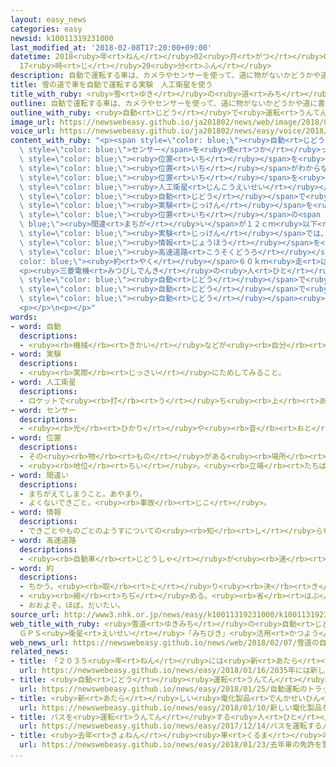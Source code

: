 ```yaml
---
layout: easy_news
categories: easy
newsid: k10011319231000
last_modified_at: '2018-02-08T17:20:00+09:00'
datetime: 2018<ruby>年<rt>ねん</rt></ruby>02<ruby>月<rt>がつ</rt></ruby>08<ruby>日<rt>にち</rt></ruby>
  17<ruby>時<rt>じ</rt></ruby>20<ruby>分<rt>ふん</rt></ruby>
description: 自動で運転する車は、カメラやセンサーを使って、道に物がないかどうかや道に書いてある白い線などの位置を調べて走ります。
title: 雪の道で車を自動で運転する実験　人工衛星を使う
title_with_ruby: <ruby>雪<rt>ゆき</rt></ruby>の<ruby>道<rt>みち</rt></ruby>で<ruby>車<rt>くるま</rt></ruby>を<ruby>自動<rt>じどう</rt></ruby>で<ruby>運転<rt>うんてん</rt></ruby>する<ruby>実験<rt>じっけん</rt></ruby>　<ruby>人工衛星<rt>じんこうえいせい</rt></ruby>を<ruby>使<rt>つか</rt></ruby>う
outline: 自動で運転する車は、カメラやセンサーを使って、道に物がないかどうかや道に書いてある白い線などの位置を調べて走ります。
outline_with_ruby: <ruby>自動<rt>じどう</rt></ruby>で<ruby>運転<rt>うんてん</rt></ruby>する<ruby>車<rt>くるま</rt></ruby>は、カメラやセンサーを<ruby>使<rt>つか</rt></ruby>って、<ruby>道<rt>みち</rt></ruby>に<ruby>物<rt>もの</rt></ruby>がないかどうかや<ruby>道<rt>みち</rt></ruby>に<ruby>書<rt>か</rt></ruby>いてある<ruby>白<rt>しろ</rt></ruby>い<ruby>線<rt>せん</rt></ruby>などの<ruby>位置<rt>いち</rt></ruby>を<ruby>調<rt>しら</rt></ruby>べて<ruby>走<rt>はし</rt></ruby>ります。
image_url: https://newswebeasy.github.io/ja201802/news/web/image/2018/02/07/K10011319231_1802071601_1802071610_01_02.jpg
voice_url: https://newswebeasy.github.io/ja201802/news/easy/voice/2018/02/08/k10011319231000.mp3
content_with_ruby: "<p><span style=\"color: blue;\"><ruby>自動<rt>じどう</rt></ruby></span>で<ruby>運転<rt>うんてん</rt></ruby>する<ruby>車<rt>くるま</rt></ruby>は、カメラや<span\
  \ style=\"color: blue;\">センサー</span>を<ruby>使<rt>つか</rt></ruby>って、<ruby>道<rt>みち</rt></ruby>に<ruby>物<rt>もの</rt></ruby>がないかどうかや<ruby>道<rt>みち</rt></ruby>に<ruby>書<rt>か</rt></ruby>いてある<ruby>白<rt>しろ</rt></ruby>い<ruby>線<rt>せん</rt></ruby>などの<span\
  \ style=\"color: blue;\"><ruby>位置<rt>いち</rt></ruby></span>を<ruby>調<rt>しら</rt></ruby>べて<ruby>走<rt>はし</rt></ruby>ります。しかし<ruby>雪<rt>ゆき</rt></ruby>があると、<ruby>白<rt>しろ</rt></ruby>い<ruby>線<rt>せん</rt></ruby>や<ruby>雪<rt>ゆき</rt></ruby>がある<span\
  \ style=\"color: blue;\"><ruby>位置<rt>いち</rt></ruby></span>がわからないことがあります。</p>\n<p><ruby>三菱電機<rt>みつびしでんき</rt></ruby>は<ruby>北海道<rt>ほっかいどう</rt></ruby><ruby>旭川市<rt>あさひかわし</rt></ruby>で、<span\
  \ style=\"color: blue;\"><ruby>位置<rt>いち</rt></ruby></span>を<ruby>知<rt>し</rt></ruby>らせる<ruby>日本<rt>にっぽん</rt></ruby>の<span\
  \ style=\"color: blue;\"><ruby>人工衛星<rt>じんこうえいせい</rt></ruby></span>の「みちびき」を<ruby>使<rt>つか</rt></ruby>って、<span\
  \ style=\"color: blue;\"><ruby>自動<rt>じどう</rt></ruby></span>で<ruby>運転<rt>うんてん</rt></ruby>する<ruby>車<rt>くるま</rt></ruby>の<span\
  \ style=\"color: blue;\"><ruby>実験<rt>じっけん</rt></ruby></span>を<ruby>始<rt>はじ</rt></ruby>めました。「みちびき」を<ruby>使<rt>つか</rt></ruby>うと、<span\
  \ style=\"color: blue;\"><ruby>位置<rt>いち</rt></ruby></span>の<span style=\"color:\
  \ blue;\"><ruby>間違<rt>まちが</rt></ruby>い</span>が１２ｃｍ<ruby>以下<rt>いか</rt></ruby>になります。<span\
  \ style=\"color: blue;\"><ruby>実験<rt>じっけん</rt></ruby></span>では、「みちびき」と３Ｄの<ruby>地図<rt>ちず</rt></ruby>の<span\
  \ style=\"color: blue;\"><ruby>情報<rt>じょうほう</rt></ruby></span>を<ruby>使<rt>つか</rt></ruby>って、<span\
  \ style=\"color: blue;\"><ruby>高速道路<rt>こうそくどうろ</rt></ruby></span>を<span style=\"\
  color: blue;\"><ruby>約<rt>やく</rt></ruby></span>６０ｋｍ<ruby>走<rt>はし</rt></ruby>りました。</p>\n\
  <p><ruby>三菱電機<rt>みつびしでんき</rt></ruby>の<ruby>人<rt>ひと</rt></ruby>は「<ruby>天気<rt>てんき</rt></ruby>が<ruby>悪<rt>わる</rt></ruby>いときに、カメラだけで<span\
  \ style=\"color: blue;\"><ruby>自動<rt>じどう</rt></ruby></span>で<ruby>運転<rt>うんてん</rt></ruby>するのは<ruby>難<rt>むずか</rt></ruby>しいです。しかし、『みちびき』を<ruby>使<rt>つか</rt></ruby>うと<ruby>雪<rt>ゆき</rt></ruby>や<ruby>雨<rt>あめ</rt></ruby>が<ruby>降<rt>ふ</rt></ruby>っていても<span\
  \ style=\"color: blue;\"><ruby>自動<rt>じどう</rt></ruby></span>で<ruby>運転<rt>うんてん</rt></ruby>できるようになります」と<ruby>話<rt>はな</rt></ruby>していました。<ruby>三菱電機<rt>みつびしでんき</rt></ruby>は２０２０<ruby>年<rt>ねん</rt></ruby>までに<ruby>雪<rt>ゆき</rt></ruby>の<ruby>道<rt>みち</rt></ruby>で<span\
  \ style=\"color: blue;\"><ruby>自動<rt>じどう</rt></ruby></span><ruby>運転<rt>うんてん</rt></ruby>の<ruby>技術<rt>ぎじゅつ</rt></ruby>を<ruby>使<rt>つか</rt></ruby>うことができるようにしたいと<ruby>考<rt>かんが</rt></ruby>えています。</p>\n\
  <p></p>\n<p></p>"
words:
- word: 自動
  descriptions:
  - <ruby><rb>機械</rb><rt>きかい</rt></ruby>などが<ruby><rb>自分</rb><rt>じぶん</rt></ruby>の<ruby><rb>力</rb><rt>ちから</rt></ruby>で<ruby><rb>動</rb><rt>うご</rt></ruby>くこと。
- word: 実験
  descriptions:
  - <ruby><rb>実際</rb><rt>じっさい</rt></ruby>にためしてみること。
- word: 人工衛星
  descriptions:
  - ロケットで<ruby><rb>打</rb><rt>う</rt></ruby>ち<ruby><rb>上</rb><rt>あ</rt></ruby>げ、<ruby><rb>地球</rb><rt>ちきゅう</rt></ruby>の<ruby><rb>周</rb><rt>まわ</rt></ruby>りを<ruby><rb>回</rb><rt>まわ</rt></ruby>るようにした、<ruby><rb>人間</rb><rt>にんげん</rt></ruby>の<ruby><rb>作</rb><rt>つく</rt></ruby>った<ruby><rb>衛星</rb><rt>えいせい</rt></ruby>。<ruby><rb>宇宙</rb><rt>うちゅう</rt></ruby>のようすや<ruby><rb>気象</rb><rt>きしょう</rt></ruby>などを<ruby><rb>調</rb><rt>しら</rt></ruby>べたり、<ruby><rb>通信</rb><rt>つうしん</rt></ruby>や<ruby><rb>放送</rb><rt>ほうそう</rt></ruby>などの<ruby><rb>電波</rb><rt>でんぱ</rt></ruby>の<ruby><rb>中継</rb><rt>ちゅうけい</rt></ruby>に<ruby><rb>役立</rb><rt>やくだ</rt></ruby>てたりする。
- word: センサー
  descriptions:
  - <ruby><rb>光</rb><rt>ひかり</rt></ruby>や<ruby><rb>音</rb><rt>おと</rt></ruby>、<ruby><rb>温度</rb><rt>おんど</rt></ruby>などに<ruby><rb>反応</rb><rt>はんのう</rt></ruby>して、<ruby><rb>電気的</rb><rt>でんきてき</rt></ruby>な<ruby><rb>信号</rb><rt>しんごう</rt></ruby>を<ruby><rb>送</rb><rt>おく</rt></ruby>る<ruby><rb>装置</rb><rt>そうち</rt></ruby>。
- word: 位置
  descriptions:
  - その<ruby><rb>物</rb><rt>もの</rt></ruby>がある<ruby><rb>場所</rb><rt>ばしょ</rt></ruby>。
  - <ruby><rb>地位</rb><rt>ちい</rt></ruby>。<ruby><rb>立場</rb><rt>たちば</rt></ruby>。
- word: 間違い
  descriptions:
  - まちがえてしまうこと。あやまり。
  - よくないできごと。<ruby><rb>事故</rb><rt>じこ</rt></ruby>。
- word: 情報
  descriptions:
  - できごとやものごとのようすについての<ruby><rb>知</rb><rt>し</rt></ruby>らせ。
- word: 高速道路
  descriptions:
  - <ruby><rb>自動車</rb><rt>じどうしゃ</rt></ruby>が<ruby><rb>速</rb><rt>はや</rt></ruby>く<ruby><rb>走</rb><rt>はし</rt></ruby>れるように、<ruby><rb>立体交差</rb><rt>りったいこうさ</rt></ruby>にしたり、<ruby><rb>上</rb><rt>のぼ</rt></ruby>り<ruby><rb>下</rb><rt>くだ</rt></ruby>りを<ruby><rb>分</rb><rt>わ</rt></ruby>けたりした<ruby><rb>道路</rb><rt>どうろ</rt></ruby>。ハイウエー。
- word: 約
  descriptions:
  - ちかう。<ruby><rb>取</rb><rt>と</rt></ruby>り<ruby><rb>決</rb><rt>き</rt></ruby>める。
  - <ruby><rb>縮</rb><rt>ちぢ</rt></ruby>める。<ruby><rb>省</rb><rt>はぶ</rt></ruby>く。<ruby><rb>簡単</rb><rt>かんたん</rt></ruby>にする。
  - おおよそ。ほぼ。だいたい。
source_url: http://www3.nhk.or.jp/news/easy/k10011319231000/k10011319231000.html
web_title_with_ruby: <ruby>雪道<rt>ゆきみち</rt></ruby>の<ruby>自動<rt>じどう</rt></ruby><ruby>走行<rt>そうこう</rt></ruby><ruby>実験<rt>じっけん</rt></ruby><ruby>始<rt>はじ</rt></ruby>まる
  ＧＰＳ<ruby>衛星<rt>えいせい</rt></ruby>「みちびき」<ruby>活用<rt>かつよう</rt></ruby>
web_news_url: https://newswebeasy.github.io/news/web/2018/02/07/雪道の自動走行実験始まる-GPS衛星みちびき活用
related_news:
- title: 「２０３５<ruby>年<rt>ねん</rt></ruby>には<ruby>新<rt>あたら</rt></ruby>しい<ruby>車<rt>くるま</rt></ruby>の２３％が<ruby>自動<rt>じどう</rt></ruby><ruby>運転<rt>うんてん</rt></ruby>の<ruby>車<rt>くるま</rt></ruby>になる」
  url: https://newswebeasy.github.io/news/easy/2018/01/16/2035年には新しい車の23が自動運転の車になる
- title: <ruby>自動<rt>じどう</rt></ruby><ruby>運転<rt>うんてん</rt></ruby>のトラックで<ruby>荷物<rt>にもつ</rt></ruby>を<ruby>運<rt>はこ</rt></ruby>ぶための<ruby>実験<rt>じっけん</rt></ruby>が<ruby>始<rt>はじ</rt></ruby>まる
  url: https://newswebeasy.github.io/news/easy/2018/01/25/自動運転のトラックで荷物を運ぶための実験が始まる
- title: <ruby>新<rt>あたら</rt></ruby>しい<ruby>電化製品<rt>でんかせいひん</rt></ruby>を<ruby>紹介<rt>しょうかい</rt></ruby>するイベントがアメリカで<ruby>始<rt>はじ</rt></ruby>まる
  url: https://newswebeasy.github.io/news/easy/2018/01/10/新しい電化製品を紹介するイベントがアメリカで始まる
- title: バスを<ruby>運転<rt>うんてん</rt></ruby>する<ruby>人<rt>ひと</rt></ruby>の<ruby>顔<rt>かお</rt></ruby>をＡＩがチェックして<ruby>事故<rt>じこ</rt></ruby>をなくす
  url: https://newswebeasy.github.io/news/easy/2017/12/14/バスを運転する人の顔をAIがチェックして事故をなくす
- title: <ruby>去年<rt>きょねん</rt></ruby><ruby>車<rt>くるま</rt></ruby>の<ruby>免許<rt>めんきょ</rt></ruby>を<ruby>警察<rt>けいさつ</rt></ruby>に<ruby>返<rt>かえ</rt></ruby>した７５<ruby>歳<rt>さい</rt></ruby><ruby>以上<rt>いじょう</rt></ruby>の<ruby>人<rt>ひと</rt></ruby>は２５<ruby>万<rt>まん</rt></ruby><ruby>人<rt>にん</rt></ruby>
  url: https://newswebeasy.github.io/news/easy/2018/01/23/去年車の免許を警察に返した75歳以上の人は25万人
...
```

